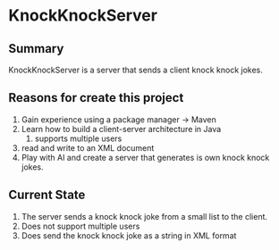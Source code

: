 # KnockKnockServer

## Summary 
KnockKnockServer is a server that sends a client knock knock jokes. 

## Reasons for create this project
1. Gain experience using a package manager -> Maven
2. Learn how to build a client-server architecture in Java
    1. supports multiple users
3. read and write to an XML document
4. Play with AI and create a server that generates is own knock knock jokes. 

## Current State
1. The server sends a knock knock joke from a small list to the client.
2. Does not support multiple users
3. Does send the knock knock joke as a string in XML format
 
